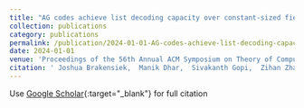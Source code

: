 ```yaml
---
title: "AG codes achieve list decoding capacity over constant-sized fields"
collection: publications
category: publications
permalink: /publication/2024-01-01-AG-codes-achieve-list-decoding-capacity-over-constant-sized-fields
date: 2024-01-01
venue: 'Proceedings of the 56th Annual ACM Symposium on Theory of Computing'
citation: ' Joshua Brakensiek,  Manik Dhar,  Sivakanth Gopi,  Zihan Zhang, &quot;AG codes achieve list decoding capacity over constant-sized fields.&quot; Proceedings of the 56th Annual ACM Symposium on Theory of Computing, 2024.'
---
```

Use [Google Scholar](https://scholar.google.com/scholar?q=AG+codes+achieve+list+decoding+capacity+over+constant+sized+fields){:target="_blank"} for full citation